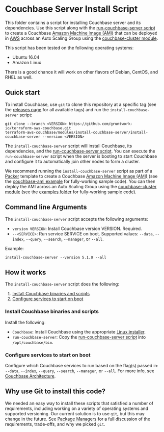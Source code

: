 # Couchbase Server Install Script

This folder contains a script for installing Couchbase server and its dependencies. Use this script along with the
[run-couchbase-server script](https://github.com/gruntwork-io/terraform-aws-couchbase/tree/master/modules/run-couchbase-server) 
to create a Couchbase [Amazon Machine Image 
(AMI)](http://docs.aws.amazon.com/AWSEC2/latest/UserGuide/AMIs.html) that can be deployed in 
[AWS](https://aws.amazon.com/) across an Auto Scaling Group using the [couchbase-cluster 
module](https://github.com/gruntwork-io/terraform-aws-couchbase/tree/master/modules/couchbase-cluster).

This script has been tested on the following operating systems:

* Ubuntu 16.04
* Amazon Linux

There is a good chance it will work on other flavors of Debian, CentOS, and RHEL as well.



## Quick start

To install Couchbase, use `git` to clone this repository at a specific tag (see the [releases 
page](https://github.com/gruntwork-io/terraform-aws-couchbase/releases) for all available tags) and run the 
`install-couchbase-server` script:

```
git clone --branch <VERSION> https://github.com/gruntwork-io/terraform-aws-couchbase.git
terraform-aws-couchbase/modules/install-couchbase-server/install-couchbase-server --version <VERSION>
```

The `install-couchbase-server` script will install Couchbase, its dependencies, and the [run-couchbase-server 
script](https://github.com/gruntwork-io/terraform-aws-couchbase/tree/master/modules/run-couchbase-server).
You can execute the `run-couchbase-server` script when the server is booting to start Couchbase and configure it to 
automatically join other nodes to form a cluster.

We recommend running the `install-couchbase-server` script as part of a [Packer](https://www.packer.io/) template to 
create a Couchbase [Amazon Machine Image (AMI)](http://docs.aws.amazon.com/AWSEC2/latest/UserGuide/AMIs.html) (see the 
[couchbase-ami example](https://github.com/gruntwork-io/terraform-aws-couchbase/tree/master/examples/couchbase-ami) for 
fully-working sample code). You can then deploy the AMI across an Auto Scaling Group using the [couchbase-cluster 
module](https://github.com/gruntwork-io/terraform-aws-couchbase/tree/master/modules/couchbase-cluster) (see the 
[examples folder](https://github.com/gruntwork-io/terraform-aws-couchbase/tree/master/examples) for fully-working 
sample code).




## Command line Arguments

The `install-couchbase-server` script accepts the following arguments:

* `version VERSION`: Install Couchbase version VERSION. Required. 
* `--<SERVICE>`: Run service SERVICE on boot. Supported values: `--data`, `--index`, `--query`, `--search`, 
  `--manager`, or `--all`.


Example:

```
install-couchbase-server --version 5.1.0 --all
```



## How it works

The `install-couchbase-server` script does the following:

1. [Install Couchbase binaries and scripts](#install-couchbase-binaries-and-scripts)
1. [Configure services to start on boot](#configure-services-to-start-on-boot)


### Install Couchbase binaries and scripts

Install the following:

* `Couchbase`: Install Couchbase using the appropriate [Linux 
  installer](https://developer.couchbase.com/documentation/server/5.1/install/install-linux.html). 
* `run-couchbase-server`: Copy the [run-couchbase-server 
  script](https://github.com/gruntwork-io/terraform-aws-couchbase/tree/master/modules/run-couchbase-server) into 
  `/opt/couchbase/bin`. 


### Configure services to start on boot

Configure which Couchbase services to run based on the flag(s) passed in: `--data`, `--index`, `--query`, `--search`, 
`--manager`, or `--all`. For more info, see [Couchbase 
Architecture](https://developer.couchbase.com/documentation/server/5.1/architecture/architecture-intro.html).




## Why use Git to install this code?

We needed an easy way to install these scripts that satisfied a number of requirements, including working on a variety 
of operating systems and supported versioning. Our current solution is to use `git`, but this may change in the future.
See [Package Managers](https://github.com/gruntwork-io/terraform-aws-couchbase/tree/master/_docs/package-managers.md) 
for a full discussion of the requirements, trade-offs, and why we picked `git`.
